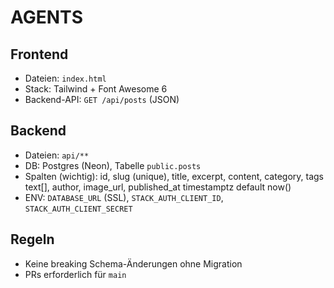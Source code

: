 # AGENTS

## Frontend
- Dateien: `index.html`
- Stack: Tailwind + Font Awesome 6
- Backend-API: `GET /api/posts` (JSON)

## Backend
- Dateien: `api/**`
- DB: Postgres (Neon), Tabelle `public.posts`
- Spalten (wichtig): id, slug (unique), title, excerpt, content, category, tags text[], author, image_url, published_at timestamptz default now()
- ENV: `DATABASE_URL` (SSL), `STACK_AUTH_CLIENT_ID`, `STACK_AUTH_CLIENT_SECRET`

## Regeln
- Keine breaking Schema-Änderungen ohne Migration
- PRs erforderlich für `main`
